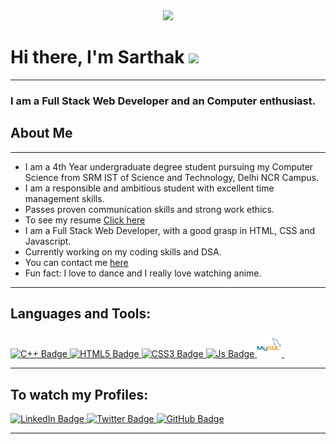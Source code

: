 <div id="header" align="center">
  <img src="https://media.giphy.com/media/M9gbBd9nbDrOTu1Mqx/giphy.gif" width="150"/>
</div>
<h1> Hi there, I'm Sarthak 
<img src="https://media.giphy.com/media/hvRJCLFzcasrR4ia7z/giphy.gif" width="30px"/>
</h1>
  
 <hr>
 <h3> I am a Full Stack Web Developer and an Computer enthusiast. </h3>
 <h2> About Me </h2>
 <hr>
 <ul>
 <li> I am a 4th Year undergraduate degree student pursuing my Computer Science from SRM IST of Science and Technology, Delhi NCR Campus. </li>
 <li> I am a responsible and ambitious student with excellent time management skills. </ii>
 <li> Passes proven communication skills and strong work ethics.</li>
 <li> To see my resume <a href="https://drive.google.com/file/d/1gacg7BXdMEwo9x7uNZBRJu16Hnil1-D0/view?usp=sharing"> Click here</li> </a>
 <li> I am a Full Stack Web Developer, with a good grasp in HTML, CSS and Javascript. </li>
 <li> Currently working on my coding skills and DSA.</li>
 <li> You can contact me <a href="mailto:ssarthak0911@gmail.com"</li> here </a>
 <li> Fun fact: I love to dance and I really love watching anime.</li>
 </ul>
 <hr>
 <h2> Languages and Tools: </h2>
 <div id = "badges">
   <a href="#"> <img src="https://img.shields.io/badge/C%2B%2B-00599C?style=for-the-badge&logo=c%2B%2B&logoColor=white" alt = "C++ Badge"/> </a>
   <a href="#"> <img src="https://img.shields.io/badge/HTML5-E34F26?style=for-the-badge&logo=html5&logoColor=white" alt="HTML5 Badge"/> </a>
   <a href="#"> <img src="https://img.shields.io/badge/CSS3-1572B6?style=for-the-badge&logo=css3&logoColor=white" alt="CSS3 Badge"/> </a>
   <a href="#"> <img src="https://img.shields.io/badge/JavaScript-323330?style=for-the-badge&logo=javascript&logoColor=F7DF1E" alt="Js Badge"/> </a>
   <a href="#"> <img src="https://github.com/devicons/devicon/blob/master/icons/mysql/mysql-original-wordmark.svg" title="MySQL"  alt="MySQL" width="40" height="40"/>&nbsp; </a>

<hr>
<h2> To watch my Profiles: </h2>
<div id="badges">
  <a href="https://www.linkedin.com/in/sarthak-sharma-5101ss">
    <img src="https://img.shields.io/badge/LinkedIn-blue?style=for-the-badge&logo=linkedin&logoColor=white" alt="LinkedIn Badge"/>
  </a>
  <a href="https://twitter.com/Sarthak5101">
    <img src="https://img.shields.io/badge/Twitter-blue?style=for-the-badge&logo=twitter&logoColor=white" alt="Twitter Badge"/>
  </a>
  <a href="https://github.com/sarthak5101">
    <img src= "https://img.shields.io/badge/GitHub-000000?style=for-the-badge&logo=GitHub&logoColor=white" alt = "GitHub Badge"/>
  </a>
</div>
<hr>

<img src="https://komarev.com/ghpvc/?username=your-github-username&style=flat-square&color=blue" alt=""/>
  
